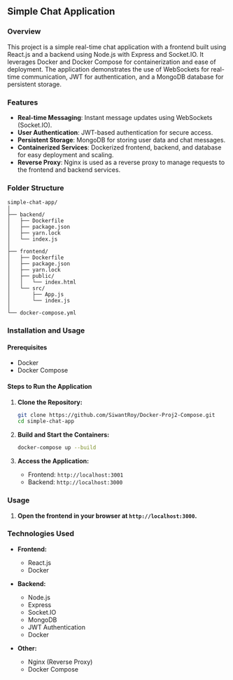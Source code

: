 
## Simple Chat Application

### Overview

This project is a simple real-time chat application with a frontend built using React.js and a backend using Node.js with Express and Socket.IO. It leverages Docker and Docker Compose for containerization and ease of deployment. The application demonstrates the use of WebSockets for real-time communication, JWT for authentication, and a MongoDB database for persistent storage.

### Features

- **Real-time Messaging**: Instant message updates using WebSockets (Socket.IO).
- **User Authentication**: JWT-based authentication for secure access.
- **Persistent Storage**: MongoDB for storing user data and chat messages.
- **Containerized Services**: Dockerized frontend, backend, and database for easy deployment and scaling.
- **Reverse Proxy**: Nginx is used as a reverse proxy to manage requests to the frontend and backend services.

### Folder Structure

```
simple-chat-app/
│
├── backend/
│   ├── Dockerfile
│   ├── package.json
│   ├── yarn.lock
│   └── index.js
│
├── frontend/
│   ├── Dockerfile
│   ├── package.json
│   ├── yarn.lock
│   ├── public/
│   │   └── index.html
│   └── src/
│       ├── App.js
│       └── index.js
│
└── docker-compose.yml
```

### Installation and Usage

#### Prerequisites

- Docker
- Docker Compose

#### Steps to Run the Application

1. **Clone the Repository:**
   ```bash
   git clone https://github.com/SiwantRoy/Docker-Proj2-Compose.git
   cd simple-chat-app
   ```

2. **Build and Start the Containers:**
   ```bash
   docker-compose up --build
   ```

3. **Access the Application:**
   - Frontend: `http://localhost:3001`
   - Backend: `http://localhost:3000`

### Usage

1. **Open the frontend in your browser at `http://localhost:3000`.**


### Technologies Used

- **Frontend:**
  - React.js
  - Docker

- **Backend:**
  - Node.js
  - Express
  - Socket.IO
  - MongoDB
  - JWT Authentication
  - Docker

- **Other:**
  - Nginx (Reverse Proxy)
  - Docker Compose




